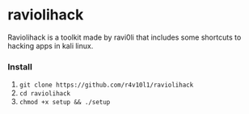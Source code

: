 # raviolihack

Raviolihack is a toolkit made by ravi0li that includes some shortcuts to hacking apps in kali linux.

### Install
1. ```git clone https://github.com/r4v10l1/raviolihack```
2. ```cd raviolihack```
3. ```chmod +x setup && ./setup```
